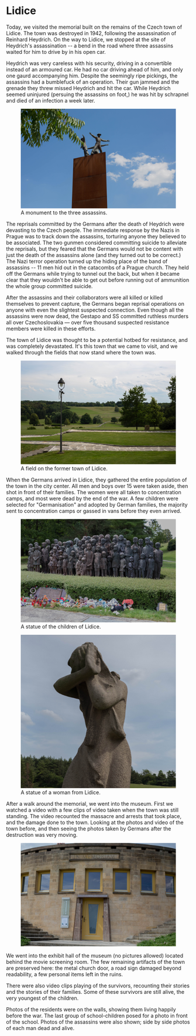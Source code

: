 Lidice
===========

Today, we visited the memorial built on the remains of the Czech town of Lidice.
The town was destroyed in 1942, following the assassination of Reinhard Heydrich.
On the way to Lidice, we stopped at the site of Heydrich's assassination -- a bend in the road where three assassins waited for him to drive by in his open car.

Heydrich was very careless with his security, driving in a convertible instead of an armoured car. He had no car driving ahead of him, and only one gaurd accompanying him.
Despite the seemingly ripe pickings, the assassins had a bumblefuck of an operation.
Their gun jammed and the grenade they threw missed Heydrich and hit the car.
While Heydrich seemed uninjured (persuing the assassins on foot,) he was hit by schrapnel and died of an infection a week later. 

<figure class="figure">
  <img src="../img/posts/lidice-anthropoid.jpg" class="figure-img img-fluid img-responsive img-rounded" alt="monument to the three assassins of Reinhard Heydrich">
  <figcaption class="figure-caption text-right">A monument to the three assassins.</figcaption>
</figure>

The reprisals committed by the Germans after the death of Heydrich were devasting to the Czech people.
The immediate response by the Nazis in Prague was to track down the assassins, torturing anyone they believed to be associated.
The two gunmen considered committing suicide to alleviate the reprisals, but they feared that the Germans would not be content with just the death of the assassins alone (and they turned out to be correct.)
The Nazi terror operation turned up the hiding place of the band of assassins -- 11 men hid out in the catacombs of a Prague church.
They held off the Germans while trying to tunnel out the back, but when it became clear that they wouldn't be able to get out before running out of ammunition the whole group committed suicide.

After the assassins and their collaborators were all killed or killed themselves to prevent capture, the Germans began reprisal operations on anyone with even the slightest suspected connection.
Even though all the assassins were now dead, the Gestapo and SS committed ruthless murders all over Czechoslovakia — over five thousand suspected resistance members were killed in these efforts.

The town of Lidice was thought to be a potential hotbed for resistance, and was completely devastated.
It's this town that we came to visit, and we walked through the fields that now stand where the town was.

<p>
<figure class="figure">
  <img src="../img/posts/lidice-field.jpg" class="figure-img img-fluid img-responsive img-rounded" alt="A field">
  <figcaption class="figure-caption text-right">A field on the former town of Lidice.</figcaption>
</figure>
</p>

When the Germans arrived in Lidice, they gathered the entire population of the town in the city center.
All men and boys over 15 were taken aside, then shot in front of their families.
The women were all taken to concentration camps, and most were dead by the end of the war.
A few children were selected for "Germanisation" and adopted by German families, the majority sent to concentration camps or gassed in vans before they even arrived.

<p>
<figure class="figure">
  <img src="../img/posts/lidice-children-statue.jpg" class="figure-img img-fluid img-responsive img-rounded" alt="A statue of the children of Lidice">
  <figcaption class="figure-caption text-right">A statue of the children of Lidice.</figcaption>
</figure>
</p>

<p>
<figure class="figure">
  <img src="../img/posts/lidice-woman-statue.jpg" class="figure-img img-fluid img-responsive img-rounded" alt="A statue of a woman from Lidice">
  <figcaption class="figure-caption text-right">A statue of a woman from Lidice.</figcaption>
</figure>
</p>

After a walk around the memorial, we went into the museum.
First we watched a video with a few clips of video taken when the town was still standing.
The video recounted the massacre and arrests that took place, and the damage done to the town.
Looking at the photos and video of the town before, and then seeing the photos taken by Germans after the destruction was very moving.

<figure class="figure">
  <img src="../img/posts/lidice-museum.jpg" class="figure-img img-fluid img-responsive img-rounded" alt="In Memorium">
</figure>

We went into the exhibit hall of the museum (no pictures allowed) located behind the movie screening room.
The few remaining artifacts of the town are preserved here: the metal church door, a road sign damaged beyond readability, a few personal items left in the ruins.

There were also video clips playing of the survivors, recounting their stories and the stories of their families.
Some of these survivors are still alive, the very youngest of the children.

Photos of the residents were on the walls, showing them living happily before the war.
The last group of school-children posed for a photo in front of the school.
Photos of the assassins were also shown; side by side photos of each man dead and alive.
